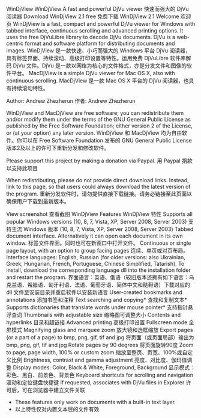 WinDjView
WinDjView
A fast and powerful DjVu viewer
快速而强大的 DjVu 阅读器
Download WinDjView 2.1 free
免费下载 WinDjView 2.1
Welcome
欢迎页
WinDjView is a fast, compact and powerful DjVu viewer for Windows with tabbed interface, continuous scrolling and advanced printing options. It uses the free DjVuLibre library to decode DjVu documents. DjVu is a web-centric format and software platform for distributing documents and images.
WinDjView 是一款快速、小巧而强大的 Windows 平台 DjVu 阅读器，具有标签界面、持续滚动、高级打印设置等特性。运用免费 DjVuLibre 软件库解码 DjVu 文件。DjVu 是一款以网络为核心的文件格式，亦是分发文件和图像的软件平台。
MacDjView is a simple DjVu viewer for Mac OS X, also with continuous scrolling.
MacDjView 是一款 Mac OS X 平台的 DjVu 阅读器，也具有持续滚动特性。

Author: Andrew Zhezherun
作者: Andrew Zhezherun

WinDjView and MacDjView are free software; you can redistribute them and/or modify them under the terms of the GNU General Public License as published by the Free Software Foundation; either version 2 of the License, or (at your option) any later version.
WinDjView 和 MacDjView 均为自由软件。你可以在 Free Software Foundation 发布的 GNU General Public License 版本2及以上的许可下重新分发和修改软件。

Please support this project by making a donation via Paypal.
用 Paypal 捐款以支持此项目

When redistributing, please do not provide direct download links. Instead, link to this page, so that users could always download the latest version of the program.
重新分发软件时，请勿提供直接下载链接。请务必链接至此页面以确保用户下载到最新版本。

View screenshot
查看截图
WinDjView Features
WinDjView 特性
Supports all popular Windows versions (10, 8, 7, Vista, XP, Server 2008, Server 2003)
支持主流 Windows 版本 (10, 8, 7, Vista, XP, Server 2008, Server 2003)
Tabbed document interface. Alternatively it can open each document in its own window.
标签文件界面。同时也可在新窗口中打开文件。
Continuous or single page layout, with an option to group facing pages
连续、单页或对页布局。
Interface languages: English, Russian (for older versions: also Ukrainian, Greek, Hungarian, French, Portuguese, Chinese Simplified, Tatarish). To install, download the corresponding language dll into the installation folder and restart the program.
界面语言：英语、俄语（较旧版本还拥有如下语言：乌克兰语、希腊语、匈牙利语、法语、葡萄牙语、简体中文和鞑靼语）下载对应的 dll 文件至安装目录并重启软件以安装新语言
User-created bookmarks and annotations
添加书签和注释
Text searching and copying*
查找和复制文本*
Supports dictionaries that translate words under mouse pointer*
支持指针悬浮查词
Thumbnails with adjustable size
缩略图可调整大小
Contents and hyperlinks
目录和超链接
Advanced printing
高级打印设置
Fullscreen mode
全屏模式
Magnifying glass and marquee zoom
放大镜和选框缩放
Export pages (or a part of a page) to bmp, png, gif, tif and jpg
将页面（或页面局部）输出为 bmp, png, gif, tif and jpg
Rotate pages by 90 degrees
将页面旋转90度
Zoom to page, page width, 100% or custom zoom
缩放至整页、页宽、100%或自定义比例
Brightness, contrast and gamma adjustment
亮度、对比度、伽玛值调整
Display modes: Color, Black & White, Foreground, Background
显示模式：彩色、黑白、前景色、背景色
Keyboard shortcuts for scrolling and navigation
滚动和定位键盘快捷键
If requested, associates with DjVu files in Explorer
许可后，可在浏览器中建立文件关联
* These features only work on documents with a built-in text layer.
* 以上特性仅对内置文本层的文件有效
